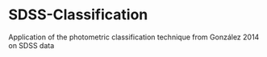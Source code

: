 # SDSS-Classification
Application of the photometric classification technique from González 2014 on SDSS data
